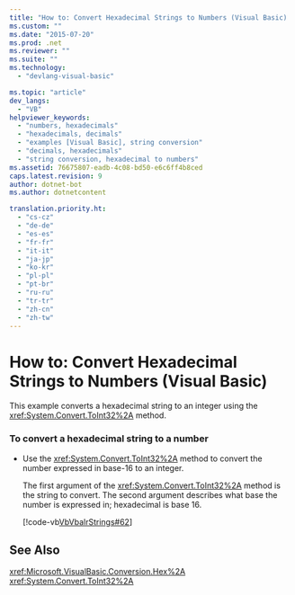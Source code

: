 ```yaml
---
title: "How to: Convert Hexadecimal Strings to Numbers (Visual Basic) | Microsoft Docs"
ms.custom: ""
ms.date: "2015-07-20"
ms.prod: .net
ms.reviewer: ""
ms.suite: ""
ms.technology: 
  - "devlang-visual-basic"

ms.topic: "article"
dev_langs: 
  - "VB"
helpviewer_keywords: 
  - "numbers, hexadecimals"
  - "hexadecimals, decimals"
  - "examples [Visual Basic], string conversion"
  - "decimals, hexadecimals"
  - "string conversion, hexadecimal to numbers"
ms.assetid: 76675807-eadb-4c08-bd50-e6c6ff4b8ced
caps.latest.revision: 9
author: dotnet-bot
ms.author: dotnetcontent

translation.priority.ht: 
  - "cs-cz"
  - "de-de"
  - "es-es"
  - "fr-fr"
  - "it-it"
  - "ja-jp"
  - "ko-kr"
  - "pl-pl"
  - "pt-br"
  - "ru-ru"
  - "tr-tr"
  - "zh-cn"
  - "zh-tw"
---
```

# How to: Convert Hexadecimal Strings to Numbers (Visual Basic)
This example converts a hexadecimal string to an integer using the <xref:System.Convert.ToInt32%2A> method.  
  
### To convert a hexadecimal string to a number  
  
-   Use the <xref:System.Convert.ToInt32%2A> method to convert the number expressed in base-16 to an integer.  
  
     The first argument of the <xref:System.Convert.ToInt32%2A> method is the string to convert. The second argument describes what base the number is expressed in; hexadecimal is base 16.  
  
     [!code-vb[VbVbalrStrings#62](../../../../visual-basic/language-reference/functions/codesnippet/VisualBasic/how-to-convert-hexadecimal-strings-to-numbers_1.vb)]  
  
## See Also  
 <xref:Microsoft.VisualBasic.Conversion.Hex%2A>   
 <xref:System.Convert.ToInt32%2A>